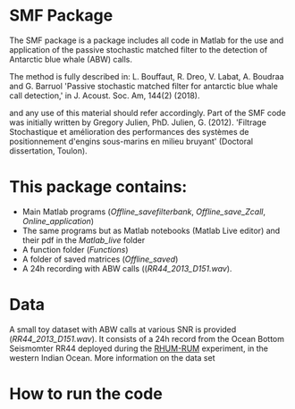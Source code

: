 # SMF Package

The SMF package is a package includes all code in Matlab for the use and application of the passive stochastic matched filter to the detection of Antarctic blue whale (ABW) calls.

The method is fully described in:
L. Bouffaut, R. Dreo, V. Labat, A. Boudraa and G. Barruol 'Passive stochastic matched filter for antarctic blue whale call detection,' in J. Acoust. Soc. Am, 144(2) (2018).

and any use of this material should refer accordingly. Part of the SMF code was initially written by Gregory Julien, PhD. Julien, G. (2012). 'Filtrage Stochastique et amélioration des performances des systèmes de positionnement d'engins sous-marins en milieu bruyant' (Doctoral dissertation, Toulon).

# This package contains:
- Main Matlab programs (<i>Offline_savefilterbank</i>, <i>Offline_save_Zcall</i>, <i>Online_application</i>)
- The same programs but as Matlab notebooks (Matlab Live editor) and their pdf in the <i>Matlab_live</i> folder
- A function folder (<i>Functions</i>)
- A folder of saved matrices (<i>Offline_saved</i>)
- A 24h recording with ABW calls ((<i>RR44_2013_D151.wav</i>).

# Data
A small toy dataset with ABW calls at various SNR is provided (<i>RR44_2013_D151.wav</i>). It consists of a 24h record from the Ocean Bottom Seismomter RR44 deployed during the [RHUM-RUM](http://www.rhum-rum.net/en/) experiment, in the western Indian Ocean. 
More information on the data set 

# How to run the code

